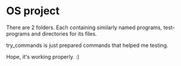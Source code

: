 # OS project

There are 2 folders. Each containing similarly named programs, test-programs and directories for its files.

try_commands is just prepared commands that helped me testing.

Hope, it's working properly. :)

